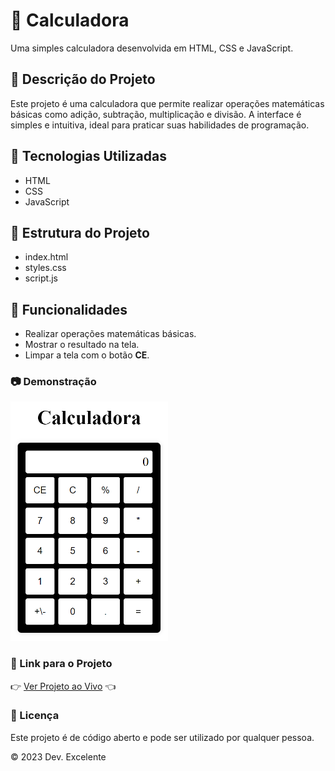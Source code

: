 # 🧮 Calculadora

Uma simples calculadora desenvolvida em HTML, CSS e JavaScript.

## 📜 Descrição do Projeto

Este projeto é uma calculadora que permite realizar operações matemáticas básicas como adição, subtração, multiplicação e divisão. A interface é simples e intuitiva, ideal para praticar suas habilidades de programação.

## 🚀 Tecnologias Utilizadas

- HTML
- CSS
- JavaScript

## 📁 Estrutura do Projeto

- index.html
- styles.css
- script.js

## 🎯 Funcionalidades

- Realizar operações matemáticas básicas.
- Mostrar o resultado na tela.
- Limpar a tela com o botão **CE**.

### 📷 Demonstração

<a><img width="50%" src="img/calculadora.png"></a>

### 🔗 Link para o Projeto

👉 [Ver Projeto ao Vivo](https://maike-simoncini.github.io/Calculadora/) 👈

### 📄 Licença

Este projeto é de código aberto e pode ser utilizado por qualquer pessoa.

© 2023 Dev. Excelente
